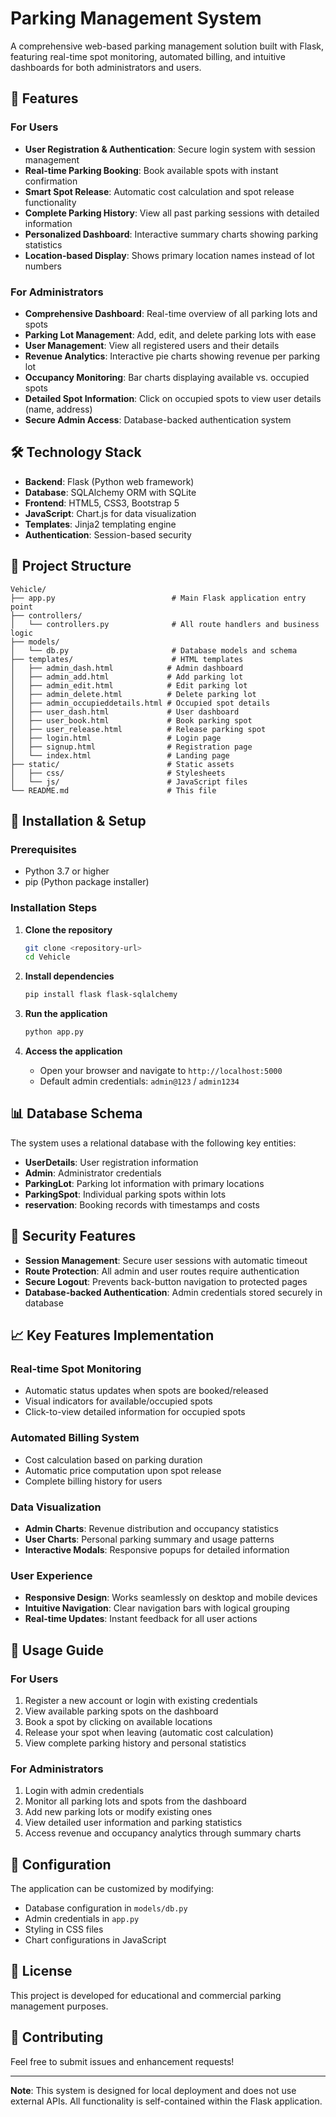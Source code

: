 # Parking Management System

A comprehensive web-based parking management solution built with Flask, featuring real-time spot monitoring, automated billing, and intuitive dashboards for both administrators and users.

## 🚀 Features

### For Users
- **User Registration & Authentication**: Secure login system with session management
- **Real-time Parking Booking**: Book available spots with instant confirmation
- **Smart Spot Release**: Automatic cost calculation and spot release functionality
- **Complete Parking History**: View all past parking sessions with detailed information
- **Personalized Dashboard**: Interactive summary charts showing parking statistics
- **Location-based Display**: Shows primary location names instead of lot numbers

### For Administrators
- **Comprehensive Dashboard**: Real-time overview of all parking lots and spots
- **Parking Lot Management**: Add, edit, and delete parking lots with ease
- **User Management**: View all registered users and their details
- **Revenue Analytics**: Interactive pie charts showing revenue per parking lot
- **Occupancy Monitoring**: Bar charts displaying available vs. occupied spots
- **Detailed Spot Information**: Click on occupied spots to view user details (name, address)
- **Secure Admin Access**: Database-backed authentication system

## 🛠️ Technology Stack

- **Backend**: Flask (Python web framework)
- **Database**: SQLAlchemy ORM with SQLite
- **Frontend**: HTML5, CSS3, Bootstrap 5
- **JavaScript**: Chart.js for data visualization
- **Templates**: Jinja2 templating engine
- **Authentication**: Session-based security

## 📁 Project Structure

```
Vehicle/
├── app.py                          # Main Flask application entry point
├── controllers/
│   └── controllers.py              # All route handlers and business logic
├── models/
│   └── db.py                       # Database models and schema
├── templates/                      # HTML templates
│   ├── admin_dash.html            # Admin dashboard
│   ├── admin_add.html             # Add parking lot
│   ├── admin_edit.html            # Edit parking lot
│   ├── admin_delete.html          # Delete parking lot
│   ├── admin_occupieddetails.html # Occupied spot details
│   ├── user_dash.html             # User dashboard
│   ├── user_book.html             # Book parking spot
│   ├── user_release.html          # Release parking spot
│   ├── login.html                 # Login page
│   ├── signup.html                # Registration page
│   └── index.html                 # Landing page
├── static/                        # Static assets
│   ├── css/                       # Stylesheets
│   └── js/                        # JavaScript files
└── README.md                      # This file
```

## 🚀 Installation & Setup

### Prerequisites
- Python 3.7 or higher
- pip (Python package installer)

### Installation Steps

1. **Clone the repository**
   ```bash
   git clone <repository-url>
   cd Vehicle
   ```

2. **Install dependencies**
   ```bash
   pip install flask flask-sqlalchemy
   ```

3. **Run the application**
   ```bash
   python app.py
   ```

4. **Access the application**
   - Open your browser and navigate to `http://localhost:5000`
   - Default admin credentials: `admin@123` / `admin1234`

## 📊 Database Schema

The system uses a relational database with the following key entities:

- **UserDetails**: User registration information
- **Admin**: Administrator credentials
- **ParkingLot**: Parking lot information with primary locations
- **ParkingSpot**: Individual parking spots within lots
- **reservation**: Booking records with timestamps and costs

## 🔐 Security Features

- **Session Management**: Secure user sessions with automatic timeout
- **Route Protection**: All admin and user routes require authentication
- **Secure Logout**: Prevents back-button navigation to protected pages
- **Database-backed Authentication**: Admin credentials stored securely in database

## 📈 Key Features Implementation

### Real-time Spot Monitoring
- Automatic status updates when spots are booked/released
- Visual indicators for available/occupied spots
- Click-to-view detailed information for occupied spots

### Automated Billing System
- Cost calculation based on parking duration
- Automatic price computation upon spot release
- Complete billing history for users

### Data Visualization
- **Admin Charts**: Revenue distribution and occupancy statistics
- **User Charts**: Personal parking summary and usage patterns
- **Interactive Modals**: Responsive popups for detailed information

### User Experience
- **Responsive Design**: Works seamlessly on desktop and mobile devices
- **Intuitive Navigation**: Clear navigation bars with logical grouping
- **Real-time Updates**: Instant feedback for all user actions

## 🎯 Usage Guide

### For Users
1. Register a new account or login with existing credentials
2. View available parking spots on the dashboard
3. Book a spot by clicking on available locations
4. Release your spot when leaving (automatic cost calculation)
5. View complete parking history and personal statistics

### For Administrators
1. Login with admin credentials
2. Monitor all parking lots and spots from the dashboard
3. Add new parking lots or modify existing ones
4. View detailed user information and parking statistics
5. Access revenue and occupancy analytics through summary charts

## 🔧 Configuration

The application can be customized by modifying:
- Database configuration in `models/db.py`
- Admin credentials in `app.py`
- Styling in CSS files
- Chart configurations in JavaScript

## 📝 License

This project is developed for educational and commercial parking management purposes.

## 🤝 Contributing

Feel free to submit issues and enhancement requests!

---

**Note**: This system is designed for local deployment and does not use external APIs. All functionality is self-contained within the Flask application. 